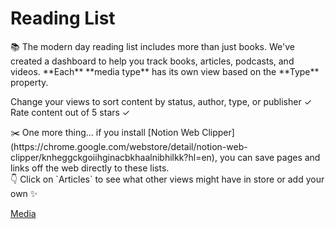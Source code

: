 # Reading List

<aside>
📚 The modern day reading list includes more than just books. We've created a dashboard to help you track books, articles, podcasts, and videos. **Each** **media type** has its own view based on the **Type** property. 

Change your views to sort content by status, author, type, or publisher ✓
Rate content out of 5 stars ✓

</aside>

<aside>
✂️ One more thing... if you install [Notion Web Clipper](https://chrome.google.com/webstore/detail/notion-web-clipper/knheggckgoiihginacbkhaalnibhilkk?hl=en), you can save pages and links off the web directly to these lists.

</aside>

<aside>
👇 Click on `Articles` to see what other views might have in store or add your own ✨

</aside>

[Media](Reading%20List%200fb3fa07e11b4fe6953616715e5b6779/Media%2032d434dcd0d24dc59e79fc4f5511e2d8.csv)